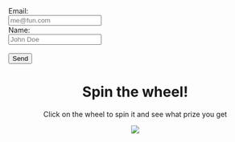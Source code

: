 <style>
#wheel {
  animation-name: rotation;
  animation-duration: 0s;
  animation-iteration-count: infinite;
  animation-timing-function: linear;
}

@keyframes rotation {
  from {
    transform: rotate(0deg);
  }
  to {
    transform: rotate(1080deg);
  }
}
</style>

<iframe name="dummyframe" id="dummyframe" style="display: none;"></iframe>

<form method="POST" action="https://script.google.com/macros/s/AKfycbw_v98QgofnXhW3VfhGUm_LuaEmzQqVbqOatK8vjfYQx-IAMaabs1G1amnLCB0oa6lycg/exec" id="formm" target="dummyframe">
  <label for="em">Email:</label><br>
  <input type="email" id="em" name="Email" placeholder="me@fun.com" required>
  <br>
  <label for="nam">Name:</label><br>
  <input type="text" id="nam" name="Name" placeholder="John Doe" required>
  <br><br>
  <button type="submit">Send</button>
</form> 

<div>
  <h1 style="text-align:center;">Spin the wheel!</h1>
  <p style="text-align:center;">Click on the wheel to spin it and see what prize you get</p>
</div>

<div style="display:grid;justify-content:center;">
  <img src="{{site.baseurl}}/images/wheel.png" id="wheel">
</div>


<script>
    const image = document.getElementById('wheel');
    const form = document.getElementById('formm');
    form.addEventListener('submit', () => {
    image.style.animationDuration = "2s";
    var rando;
    rando = Math.floor(Math.random()*3);
    setTimeout(function() {
    if (rando == 0)
    {
      image.src = "{{site.baseurl}}/images/hat.png";
      image.style.animationDuration = "0s";
    } else if (rando == 1)
    {
      image.src = "{{site.baseurl}}/images/shirt.jpg";
      image.style.animationDuration = "0s";
    } else {
      image.src = "{{site.baseurl}}/images/bottle.jpg";
      image.style.animationDuration = "0s";
    }
}, 3000);
   setTimeout(function() {
   image.src = "{{site.baseurl}}/images/wheel.png";
}, 6000);
  });
</script>
